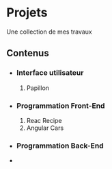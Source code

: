 # Projets
Une collection de mes travaux

## Contenus
* ### Interface utilisateur
  1. Papillon
* ### Programmation Front-End
  1. Reac Recipe
  2. Angular Cars
* ### Programmation Back-End
* 
